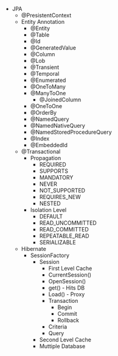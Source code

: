 * JPA
  * @PresistentContext
  * Entity Annotation
    * @Entity
    * @Table
    * @Id
    * @GeneratedValue
    * @Column
    * @Lob
    * @Transient
    * @Temporal
    * @Enumerated
    * @OneToMany
    * @ManyToOne
      * @JoinedColumn
    * @OneToOne
    * @OrderBy
    * @NamedQuery
    * @NamedNativeQuery
    * @NamedStoredProcedureQuery
    * @Index
    * @EmbeddedId
  * @Transactional
    * Propagation
      * REQUIRED 
      * SUPPORTS 
      * MANDATORY 
      * NEVER 
      * NOT_SUPPORTED 
      * REQUIRES_NEW 
      * NESTED
    * Isolation Level
      * DEFAULT
      * READ_UNCOMMITTED
      *  READ_COMMITTED
      *  REPEATABLE_READ
      *  SERIALIZABLE
  * Hibernate
    * SessionFactory
      * Session
        * First Level Cache
        * CurrentSession() 
        * OpenSession()
        * get() - Hits DB
        * Load() - Proxy
        * Transaction
          * Begin
          * Commit
          * Rollback
        * Criteria
        * Query
      * Second Level Cache
      * Muttiple Database
          

